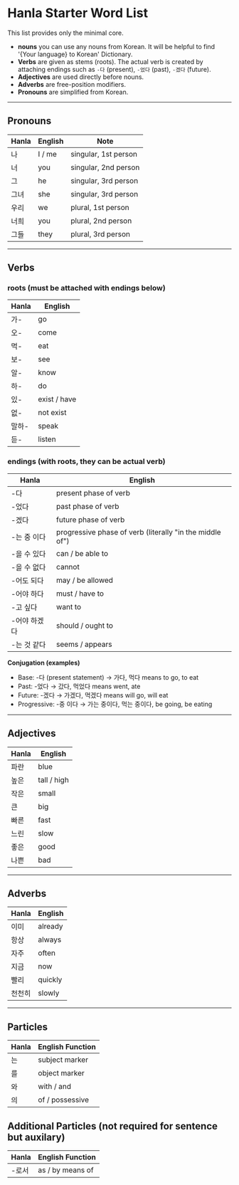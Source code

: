 # Hanla Starter Word List

This list provides only the minimal core.  
- **nouns** you can use any nouns from Korean. It will be helpful to find '{Your language} to Korean' Dictionary.
- **Verbs** are given as stems (roots). The actual verb is created by attaching endings such as `-다` (present), `-었다` (past), `-겠다` (future).  
- **Adjectives** are used directly before nouns.  
- **Adverbs** are free-position modifiers.  
- **Pronouns** are simplified from Korean.

---

## Pronouns

| Hanla | English | Note |
|-------|---------|------|
| 나    | I / me  | singular, 1st person |
| 너    | you     | singular, 2nd person |
| 그    | he      | singular, 3rd person |
| 그녀  | she     | singular, 3rd person |
| 우리  | we      | plural, 1st person |
| 너희  | you     | plural, 2nd person |
| 그들  | they    | plural, 3rd person |

---

## Verbs 
### roots (must be attached with endings below)
| Hanla | English |
|-------|---------|
| 가-   | go      |
| 오-   | come    |
| 먹-   | eat     |
| 보-   | see     |
| 알-   | know    |
| 하-   | do      |
| 있-   | exist / have |
| 없-   | not exist |
| 말하- | speak   |
| 듣-   | listen  ||

### endings (with roots, they can be actual verb)
| Hanla | English |
|-------|---------|
| -다   | present phase of verb        |
| -었다   | past phase of verb     |
| -겠다   | future phase of verb      |
| -는 중 이다   | progressive phase of verb (literally "in the middle of")       |
| -을 수 있다    | can / be able to      |
| -을 수 없다    | cannot                |
| -어도 되다    | may / be allowed      |
| -어야 하다  | must / have to        |
| -고 싶다    | want to               |
| -어야 하겠다 | should / ought to    |
| -는 것 같다 | seems / appears       |

**Conjugation (examples)**  
- Base: -다 (present statement) → 가다, 먹다 means to go, to eat
- Past: -었다 → 갔다, 먹었다 means went, ate
- Future: -겠다 → 가겠다, 먹겠다 means will go, will eat
- Progressive: -중 이다 → 가는 중이다, 먹는 중이다, be going, be eating

---

## Adjectives

| Hanla | English |
|-------|---------|
| 파란  | blue |
| 높은  | tall / high |
| 작은  | small |
| 큰    | big |
| 빠른  | fast |
| 느린  | slow |
| 좋은  | good |
| 나쁜  | bad |

---

## Adverbs

| Hanla | English |
|-------|---------|
| 이미  | already |
| 항상  | always |
| 자주  | often |
| 지금  | now |
| 빨리  | quickly |
| 천천히 | slowly |

---

## Particles

| Hanla | English Function |
|-------|------------------|
| 는    | subject marker |
| 를    | object marker |
| 와    | with / and |
| 의    | of / possessive |

## Additional Particles (not required for sentence but auxilary)

| Hanla | English Function |
|-------|------------------|
| -로서  | as / by means of |
